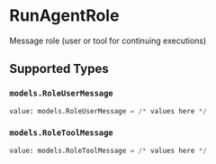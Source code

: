 # RunAgentRole

Message role (user or tool for continuing executions)


## Supported Types

### `models.RoleUserMessage`

```python
value: models.RoleUserMessage = /* values here */
```

### `models.RoleToolMessage`

```python
value: models.RoleToolMessage = /* values here */
```

